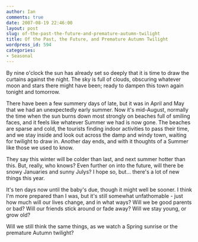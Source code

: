 ```yaml
---
author: Ian
comments: true
date: 2007-08-19 22:46:00
layout: post
slug: of-the-past-the-future-and-premature-autumn-twilight
title: Of the Past, the Future, and Premature Autumn Twilight
wordpress_id: 594
categories:
- Seasonal
---
```


By nine o'clock the sun has already set so deeply that it is time to draw the curtains against the night.  The sky is full of clouds, obscuring whatever moon and stars there might have been; ready to dampen this town again tonight and tomorrow.

There have been a few summery days of late, but it was in April and May that we had an unexpectedly early summer.  Now it's mid-August, normally the time when the sun burns down most strongly on beaches full of smiling faces, and it feels like whatever Summer we had is now gone.  The beaches are sparse and cold, the tourists finding indoor activities to pass their time, and we stay inside and look out across the damp and windy town, waiting for twilight to draw in.  Another day ends, and with it thoughts of a Summer like those we used to know.

They say this winter will be colder than last, and next summer hotter than this.  But, really, who knows?  Even further on into the future, will there be snowy Januaries and sunny Julys?  I hope so, but... there's a lot of new things this year.

It's ten days now until the baby's due, though it might well be sooner.  I think I'm more prepared than I was, but it's still somewhat unfathomable - just how much will our lives change, and in what ways?  Will we be good parents or bad?  Will our friends stick around or fade away?  Will we stay young, or grow old?

Will we still think the same things, as we watch a Spring sunrise or the premature Autumn twilight?
